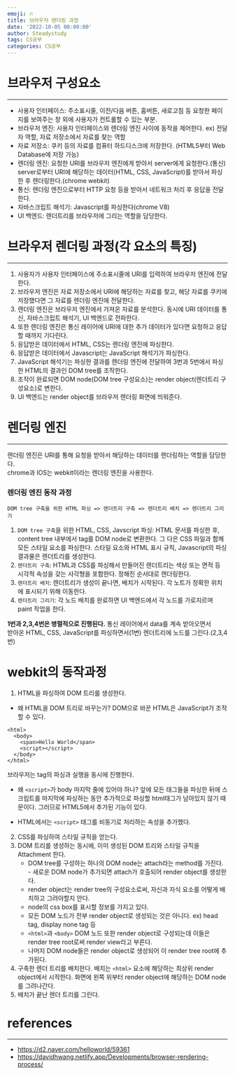 ```yaml
---
emoji: 🔥
title: 브라우저 렌더링 과정
date: '2022-10-05 00:00:00'
author: Steadystudy
tags: CS공부
categories: CS공부
---
```


# 브라우저 구성요소

---

- 사용자 인터페이스: 주소표시줄, 이전/다음 버튼, 홈버튼, 새로고침 등 요청한 페이지를 보여주는 창 외에 사용자가 컨트롤할 수 있는 부분.
- 브라우저 엔진: 사용자 인터페이스와 렌더링 엔진 사이에 동작을 제어한다. ex) 전달자 역할, 자료 저장소에서 자료를 찾는 역할
- 자료 저장소: 쿠키 등의 자료를 컴퓨터 하드디스크에 저장한다. (HTML5부터 Web Database에 저장 가능)
- 렌더링 엔진: 요청한 URI를 브라우저 엔진에게 받아서 server에게 요청한다.(통신) server로부터 URI에 해당하는 데이터(HTML, CSS, JavaScript)를 받아서 파싱한 후 렌더링한다.(chrome webkit)
- 통신: 렌더링 엔진으로부터 HTTP 요청 등을 받아서 네트워크 처리 후 응답을 전달한다.
- 자바스크립트 해석기: Javascript를 파싱한다(chrome V8)
- UI 백엔드: 렌더트리를 브라우저에 그리는 역할을 담당한다.

# 브라우저 렌더링 과정(각 요소의 특징)

---

1. 사용자가 사용자 인터페이스에 주소표시줄에 URI를 입력하여 브라우저 엔진에 전달한다.
2. 브라우저 엔진은 자료 저장소에서 URI에 해당하는 자료를 찾고, 해당 자료를 쿠키에 저장했다면 그 자료를 렌더링 엔진에 전달한다.
3. 렌더링 엔진은 브라우저 엔진에서 가져온 자료를 분석한다. 동시에 URI 데이터를 통신, 자바스크립트 해석기, UI 백엔드로 전파한다.
4. 또한 렌더링 엔진은 통신 레이어에 URI에 대한 추가 데이터가 있다면 요청하고 응답할 때까지 기다린다.
5. 응답받은 데이터에서 HTML, CSS는 렌더링 엔진에 파싱한다.
6. 응답받은 데이터에서 Javascript는 JavaScript 해석기가 파싱한다.
7. JavaScript 해석기는 파싱한 결과를 렌더링 엔진에 전달하여 3번과 5번에서 파싱한 HTML의 결과인 DOM tree를 조작한다.
8. 조작이 완료되면 DOM node(DOM tree 구성요소)는 render object(렌더트리 구성요소)로 변한다.
9. UI 백엔드는 render object를 브라우저 렌더링 화면에 띄워준다.

# 렌더링 엔진

---

렌더링 엔진은 URI를 통해 요청을 받아서 해당하는 데이터를 렌더링하는 역할을 담당한다.  
chrome과 IOS는 webkit이라는 렌더링 엔진을 사용한다.

### 렌더링 엔진 동작 과정

`DOM tree 구축을 위한 HTML 파싱 => 렌더트리 구축 => 렌더트리 배치 => 렌더트리 그리기`

1. `DOM tree 구축`을 위한 HTML, CSS, Javscript 파싱: HTML 문서를 파싱한 후, content tree 내부에서 tag를 DOM node로 변환한다.
   그 다은 CSS 파일과 함께 모든 스타일 요소를 파싱한다. 스타일 요소와 HTML 표시 규칙, Javascript의 파싱 결과물은 렌더트리를 생성한다.
2. `렌더트리 구축`: HTML과 CSS를 파싱해서 만들어진 렌더트리는 색상 또는 면적 등 시각적 속성을 갖는 사각형을 포함한다. 정해진 순서대로 렌더링한다.
3. `렌더트리 배치`: 렌더트리가 생성이 끝나면, 배치가 시작된다. 각 노트가 정확한 위치에 표시되기 위해 이동한다.
4. `렌더트리 그리기`: 각 노드 배치를 완료하면 UI 백엔드에서 각 노드를 가로지르며 paint 작업을 한다.

**1번과 2,3,4번은 병렬적으로 진행된다.**
통신 레이어에서 data를 계속 받아오면서  
받아온 HTML, CSS, JavaScript를 파싱하면서(1번)
렌더트리에 노드를 그린다.(2,3,4번)

# webkit의 동작과정

1. HTML을 파싱하여 DOM 트리를 생성한다.

- 왜 HTML을 DOM 트리로 바꾸는가? DOM으로 바꾼 HTML은 JavaScript가 조작할 수 있다.

```
<html>
  <body>
    <span>Hello World</span>
    <script></script>
  </body>
</html>
```

브라우저는 tag의 파싱과 실행을 동시에 진행한다.

- 왜 `<script>`가 body 마지막 줄에 있어야 하나? 앞에 모든 태그들을 파싱한 뒤에 스크립트를 마지막에 파싱하는 동안 추가적으로 파싱할 html태그가 남아있지 않기 때문이다.
  그러므로 HTML5에서 추가된 기능이 있다.

* HTML에서는 `<script>` 태그를 비동기로 처리하는 속성을 추가했다.

2. CSS를 파싱하여 스타일 규칙을 얻는다.
3. DOM 트리를 생성하는 동시에, 이미 생성된 DOM 트리와 스타일 규칙을 Attachment 한다.
   - DOM tree를 구성하는 하나의 DOM node는 attach라는 method를 가진다. - 새로운 DOM node가 추가되면 attach가 호출되어 render object를 생성한다.
   - render object는 render tree의 구성요소로써, 자신과 자식 요소를 어떻게 배치하고 그려야할지 안다.
   - node의 css box를 표시할 정보를 가지고 있다.
   - 모든 DOM 노드가 전부 render object로 생성되는 것은 아니다. ex) head tag, display none tag 등
   - `<html>`과 `<body>` DOM 노드 또한 render object로 구성되는데 이들은 render tree root로써 render view라고 부른다.
   - 나머지 DOM node들은 render object로 생성되어 이 render tree root에 추가된다.
4. 구축한 렌더 트리를 배치한다.
   배치는 `<html>` 요소에 해당하는 최상위 render object에서 시작한다. 화면에 왼쪽 위부터 render object에 해당하는 DOM node를 그려나간다.
5. 배치가 끝난 렌더 트리를 그린다.

# references

---

- https://d2.naver.com/helloworld/59361
- https://davidhwang.netlify.app/Developments/browser-rendering-process/
